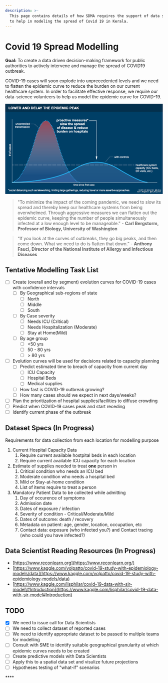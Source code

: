 ```yaml
---
description: >-
  This page contains details of how SDMA requires the support of data scientists
  to help in modeling the spread of Covid 19 in Kerala.
---
```


# Covid 19 Spread Modelling

**Goal:** To create a data driven decision-making framework for public authorities to actively intervene and manage the spread of COVID19 outbreak.

COVID-19 cases will soon explode into unprecedented levels and we need to flatten the epidemic curve to reduce the burden on our current healthcare system. In order to facilitate effective response, we require our data-science volunteers to help us model the epidemic curve for COVID-19.

![Source: Carl Bergstrom, UW &amp; Esther Kim](.gitbook/assets/modelling_strategy.png)

> "To minimize the impact of the coming pandemic, we need to slow its spread and thereby keep our healthcare systems from being overwhelmed. Through aggressive measures we can flatten out the epidemic curve, keeping the number of people simultaneously infected at a low enough level to be manageable." - **Carl Bergstorm, Professor of Biology, University of Washington**

> “If you look at the curves of outbreaks, they go big peaks, and then come down. What we need to do is flatten that down.” - **Anthony Fauci, Director of the National Institute of Allergy and Infectious Diseases**

## Tentative Modelling Task List

* [ ] Create \(overall and by segment\) evolution curves for COVID-19 cases with confidence intervals
  * [ ] By Geographical sub-regions of state
    * [ ] North
    * [ ] Middle
    * [ ] South
  * [ ] By Case severity
    * [ ] Needs ICU \(Critical\)
    * [ ] Needs Hospitalization \(Moderate\)
    * [ ] Stay at Home\(Mild\)
  * [ ] By age group
    * [ ] &lt;50 yrs
    * [ ] 50 - 80 yrs
    * [ ]  &gt; 80 yrs
* [ ] Evolution curves  will be used for decisions related to capacity planning
  * [ ] Predict estimated time to breach of capacity from current day
    * [ ] ICU Capacity
    * [ ] Hospital Beds
    * [ ] Medical supplies
  * [ ] How fast is COVID-19 outbreak growing?
  * [ ] How many cases should we expect in next days/weeks?
* [ ] Plan the prioritization of hospital supplies/facilities to diffuse crowding
* [ ] Predict when COVID-19 cases peak and start receding
* [ ] Identify current phase of the outbreak

## Dataset Specs \(In Progress\)

Requirements for data collection from each location for modelling purpose

1. Current Hospital Capacity Data
   1. Require current available hostpital beds in each location
   2. Require current available ICU capacity for each location
2. Estimate of supplies needed to treat **one** person in
   1. Critical condition who needs an ICU bed
   2. Moderate condition who needs a hospital bed
   3. Mild or Stay-at-home condition
   4. List of items require to treat a person
3. Mandatory Patient Data to be collected while admitting
   1. Day of occurence of symptoms
   2. Admission date
   3. Dates of exposure / infection
   4. Severity of condition - Critical/Moderate/Mild
   5. Dates of outcome: death / recovery
   6. Metadata on patient: age, gender, location, occupation, etc
   7. Contact data: exposure \(who infected you?\) and Contact tracing \(who could you have infected?\)

## Data Scientist Reading Resources \(In Progress\)

* [https://www.reconlearn.org](https://www.reconlearn.org/)
* [https://www.kaggle.com/volpatto/covid-19-study-with-epidemiology-models/data](https://www.kaggle.com/volpatto/covid-19-study-with-epidemiology-models/data)
* [https://www.kaggle.com/lisphilar/covid-19-data-with-sir-model\#Introduction](https://www.kaggle.com/lisphilar/covid-19-data-with-sir-model#Introduction)

## TODO

* [x] We need to issue call for Data Scientists
* [ ] We need to collect dataset of reported cases
* [ ] We need to identify appropriate dataset to be passed to multiple teams for modelling
* [ ] Consult with SME to identify suitable geographical granularity at which epidemic curves needs to be created
* [ ] Create predictive models with Data Scientists
* [ ] Apply this to a spatial data set and visulize future projections 
* [ ] Hypotheses testing of "what-if" scenarios

\*\*\*\*



